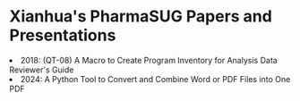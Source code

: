 # Xianhua's PharmaSUG Papers and Presentations
<li>2018: (QT-08) A Macro to Create Program Inventory for Analysis Data Reviewer's Guide</li>
<li>2024: A Python Tool to Convert and Combine Word or PDF Files into One PDF</li>
